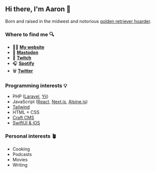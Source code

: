 ## Hi there, I'm Aaron 👋

Born and raised in the midwest and notorious [golden retriever hoarder](https://aaronmbushnell.com/images/goldens.png).

### Where to find me 🔍

- 👨‍💻 [**My website**](https://aaronmbushnell.com)
- 🐘 [**Mastodon**](https://mastodon.social/@aaronbushnell)
- 👾 [**Twitch**](https://www.twitch.tv/aaronbushnell)
- 🎧 [**Spotify**](https://open.spotify.com/user/aaronmbushnell)
- 🗑️ [**Twitter**](https://twitter.com/aaronbushnell)

### Programming interests 💡

- PHP ([Laravel](https://laravel.com), [Yii](https://www.yiiframework.com/))
- JavaScript ([React](https://react.dev/), [Next.js](https://nextjs.org/), [Alpine.js](https://alpinejs.dev/))
- [Tailwind](https://tailwindcss.com/)
- HTML + CSS
- [Craft CMS](https://craftcms.com)
- [SwiftUI & iOS](https://developer.apple.com/xcode/swiftui/)

### Personal interests 🪴

- Cooking
- Podcasts
- Movies
- Writing
